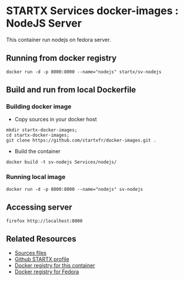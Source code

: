 # STARTX Services docker-images : NodeJS Server
This container run nodejs on fedora server.

## Running from docker registry

	docker run -d -p 8000:8000 --name="nodejs" startx/sv-nodejs

## Build and run from local Dockerfile
### Building docker image
* Copy sources in your docker host 
```
mkdir startx-docker-images; 
cd startx-docker-images;
git clone https://github.com/startxfr/docker-images.git .
```
* Build the container
```
docker build -t sv-nodejs Services/nodejs/
```
### Running local image

	docker run -d -p 8000:8000 --name="nodejs" sv-nodejs

## Accessing server

	firefox http://localhost:8000

## Related Resources
* [Sources files](https://github.com/startxfr/docker-images/tree/master/Services/nodejs)
* [Github STARTX profile](https://github.com/startxfr/docker-images)
* [Docker registry for this container](https://registry.hub.docker.com/u/startx/sv-nodejs/)
* [Docker registry for Fedora](https://registry.hub.docker.com/u/fedora/)